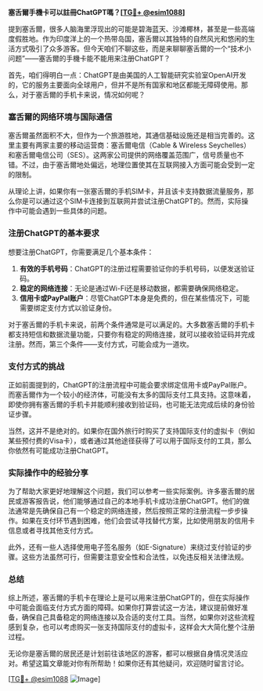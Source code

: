 **塞舌爾手機卡可以註冊ChatGPT嗎？[[TG💪+ @esim1088](https://t.me/s/esim1088)]**

提到塞舌爾，很多人脑海里浮现出的可能是碧海蓝天、沙滩椰林，甚至是一些高端度假胜地。作为印度洋上的一个热带岛国，塞舌爾以其独特的自然风光和悠闲的生活方式吸引了众多游客。但今天咱们不聊这些，而是来聊聊塞舌爾的一个“技术小问题”——塞舌爾的手機卡能不能用来注册ChatGPT？

首先，咱们得明白一点：ChatGPT是由美国的人工智能研究实验室OpenAI开发的，它的服务主要面向全球用户，但并不是所有国家和地区都能无障碍使用。那么，对于塞舌爾的手机卡来说，情况如何呢？

### 塞舌爾的网络环境与国际通信

塞舌爾虽然面积不大，但作为一个旅游胜地，其通信基础设施还是相当完善的。这里主要有两家主要的移动运营商：塞舌爾电信（Cable & Wireless Seychelles）和塞舌爾电信公司（SES）。这两家公司提供的网络覆盖范围广，信号质量也不错。不过，由于塞舌爾地处偏远，地理位置使其在互联网接入方面可能会受到一定的限制。

从理论上讲，如果你有一张塞舌爾的手机SIM卡，并且该卡支持数据流量服务，那么你是可以通过这个SIM卡连接到互联网并尝试注册ChatGPT的。然而，实际操作中可能会遇到一些具体的问题。

### 注册ChatGPT的基本要求

想要注册ChatGPT，你需要满足几个基本条件：

1. **有效的手机号码**：ChatGPT的注册过程需要验证你的手机号码，以便发送验证码。
2. **稳定的网络连接**：无论是通过Wi-Fi还是移动数据，都需要确保网络稳定。
3. **信用卡或PayPal账户**：尽管ChatGPT本身是免费的，但在某些情况下，可能需要绑定支付方式以验证身份。

对于塞舌爾的手机卡来说，前两个条件通常是可以满足的。大多数塞舌爾的手机卡都支持短信和数据流量功能，只要你有稳定的网络连接，就可以接收验证码并完成注册。然而，第三个条件——支付方式，可能会成为一道坎。

### 支付方式的挑战

正如前面提到的，ChatGPT的注册流程中可能会要求绑定信用卡或PayPal账户。而塞舌爾作为一个较小的经济体，可能没有太多的国际支付工具支持。这意味着，即使你拥有塞舌爾的手机卡并能顺利接收到验证码，也可能无法完成后续的身份验证步骤。

当然，这并不是绝对的。如果你在国外旅行时购买了支持国际支付的虚拟卡（例如某些预付费的Visa卡），或者通过其他途径获得了可以用于国际支付的工具，那么你依然有可能成功注册ChatGPT。

### 实际操作中的经验分享

为了帮助大家更好地理解这个问题，我们可以参考一些实际案例。许多塞舌爾的居民或游客报告说，他们能够通过自己的本地手机卡成功注册ChatGPT。他们的做法通常是先确保自己有一个稳定的网络连接，然后按照正常的注册流程一步步操作。如果在支付环节遇到困难，他们会尝试寻找替代方案，比如使用朋友的信用卡信息或者寻找其他支付方式。

此外，还有一些人选择使用电子签名服务（如E-Signature）来绕过支付验证的步骤。这些方法虽然可行，但需要注意安全性和合法性，以免违反相关法律法规。

### 总结

综上所述，塞舌爾的手机卡在理论上是可以用来注册ChatGPT的，但在实际操作中可能会面临支付方式方面的障碍。如果你打算尝试这一方法，建议提前做好准备，确保自己具备稳定的网络连接以及合适的支付工具。当然，如果你对这些流程感到复杂，也可以考虑购买一张支持国际支付的虚拟卡，这样会大大简化整个注册过程。

无论你是塞舌爾的居民还是计划前往该地区的游客，都可以根据自身情况灵活应对。希望这篇文章能对你有所帮助！如果你还有其他疑问，欢迎随时留言讨论。

[[TG💪+ @esim1088](https://t.me/s/esim1088) ![Image](https://i.postimg.cc/4NQfJmqS/Snipaste-2025-05-13-00-14-12.png)]